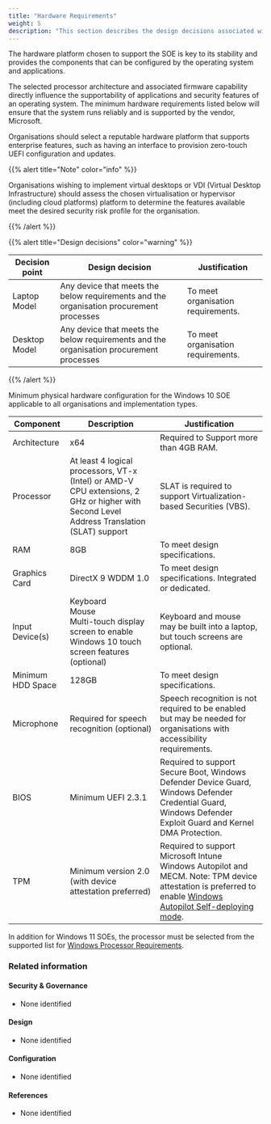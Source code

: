 ```yaml
---
title: "Hardware Requirements"
weight: 5
description: "This section describes the design decisions associated with hardware requirements for Windows 10 and 11 endpoints configured according to guidance in ASD's Blueprint for Secure Cloud."
---
```


The hardware platform chosen to support the SOE is key to its stability and provides the components that can be configured by the operating system and applications.

The selected processor architecture and associated firmware capability directly influence the supportability of applications and security features of an operating system. The minimum hardware requirements listed below will ensure that the system runs reliably and is supported by the vendor, Microsoft.

Organisations should select a reputable hardware platform that supports enterprise features, such as having an interface to provision zero-touch UEFI configuration and updates.

{{% alert title="Note" color="info" %}}

Organisations wishing to implement virtual desktops or VDI (Virtual Desktop Infrastructure) should assess the chosen virtualisation or hypervisor (including cloud platforms) platform to determine the features available meet the desired security risk profile for the organisation.

{{% /alert %}}

{{% alert title="Design decisions" color="warning" %}}

| Decision point | Design decision                                                                         | Justification                      |
|----------------|-----------------------------------------------------------------------------------------|------------------------------------|
| Laptop Model   | Any device that meets the below requirements and the organisation procurement processes | To meet organisation requirements. |
| Desktop Model  | Any device that meets the below requirements and the organisation procurement processes | To meet organisation requirements. |

{{% /alert %}}

Minimum physical hardware configuration for the Windows 10 SOE applicable to all organisations and implementation types.

| Component         | Description                                                                                                                               | Justification                                                                                                                                                                                                          |
|-------------------|-------------------------------------------------------------------------------------------------------------------------------------------|------------------------------------------------------------------------------------------------------------------------------------------------------------------------------------------------------------------------|
| Architecture      | x64                                                                                                                                       | Required to Support more than 4GB RAM.                                                                                                                                                                                 |
| Processor         | At least 4 logical processors, VT-x (Intel) or AMD-V CPU extensions, 2 GHz or higher with Second Level Address Translation (SLAT) support | SLAT is required to support Virtualization-based Securities (VBS).                                                                                                                                                        |
| RAM               | 8GB                                                                                                                                       | To meet design specifications.                                                                                                                                                                                         |
| Graphics Card     | DirectX 9 WDDM 1.0                                                                                                                        | To meet design specifications. Integrated or dedicated.                                                                                                                                                                |
| Input Device(s)   | Keyboard<br>Mouse<br>Multi-touch display screen to enable Windows 10 touch screen features (optional)                                     | Keyboard and mouse may be built into a laptop, but touch screens are optional.                                                                                                                                         |
| Minimum HDD Space | 128GB                                                                                                                                     | To meet design specifications.                                                                                                                                                                                         |
| Microphone        | Required for speech recognition (optional)                                                                                                | Speech recognition is not required to be enabled but may be needed for organisations with accessibility requirements.                                                                                                       |
| BIOS              | Minimum UEFI 2.3.1                                                                                                                        | Required to support Secure Boot, Windows Defender Device Guard, Windows Defender Credential Guard, Windows Defender Exploit Guard and Kernel DMA Protection.                                                           |
| TPM               | Minimum version 2.0 (with device attestation preferred)                                                                                   | Required to support Microsoft Intune Windows Autopilot and MECM. Note: TPM device attestation is preferred to enable [Windows Autopilot Self-deploying mode](https://learn.microsoft.com/mem/autopilot/self-deploying). |

In addition for Windows 11 SOEs, the processor must be selected from the supported list for [Windows Processor Requirements](https://learn.microsoft.com/windows-hardware/design/minimum/windows-processor-requirements).

### Related information

#### Security & Governance

* None identified

#### Design

* None identified

#### Configuration

* None identified

#### References

* None identified